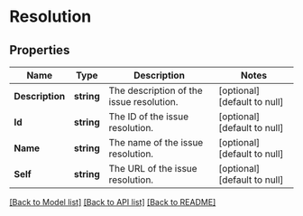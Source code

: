 # Resolution

## Properties
Name | Type | Description | Notes
------------ | ------------- | ------------- | -------------
**Description** | **string** | The description of the issue resolution. | [optional] [default to null]
**Id** | **string** | The ID of the issue resolution. | [optional] [default to null]
**Name** | **string** | The name of the issue resolution. | [optional] [default to null]
**Self** | **string** | The URL of the issue resolution. | [optional] [default to null]

[[Back to Model list]](../README.md#documentation-for-models) [[Back to API list]](../README.md#documentation-for-api-endpoints) [[Back to README]](../README.md)

